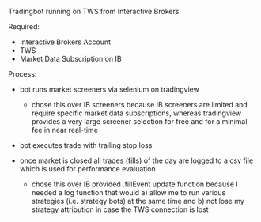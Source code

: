 Tradingbot running on TWS from Interactive Brokers

Required: 

- Interactive Brokers Account 
- TWS
- Market Data Subscription on IB 


Process:

- bot runs market screeners via selenium on tradingview
    - chose this over IB screeners because IB screeners are limited and require specific market data
      subscriptions, whereas tradingview provides a very large screener selection for free and for a minimal fee in near real-time

- bot executes trade with trailing stop loss

- once market is closed all trades (fills) of the day are logged to a csv file which is used for performance evaluation 
  - chose this over IB provided .fillEvent update function because I needed a log function that would a) allow me to run various strategies 
    (i.e. strategy bots) at the same time and b) not lose my strategy attribution in case the TWS connection is lost 
    
